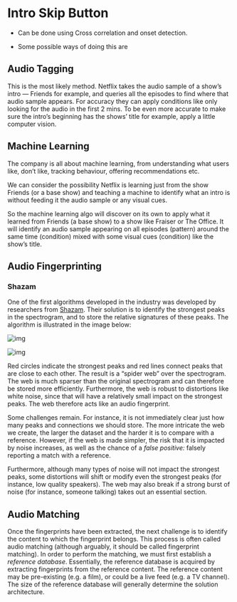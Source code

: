 # Intro Skip Button

- Can be done using Cross correlation and onset detection.

- Some possible ways of doing this are

  

## Audio Tagging

This is the most likely method. Netflix takes the audio sample of a show’s intro — Friends for example, and queries all the episodes to find where that audio sample appears. For accuracy they can apply conditions like only looking for the audio in the first 2 mins. To be even more accurate to make sure the intro’s beginning has the shows’ title for example, apply a little computer vision.



## **Machine Learning**

The company is all about machine learning, from understanding what users like, don’t like, tracking behaviour, offering recommendations etc. 

We can consider the possibility Netflix is learning just from the show Friends (or a base show) and teaching a machine to identify what an intro is without feeding it the audio sample or any visual cues.

So the machine learning algo will discover on its own to apply what it learned from Friends (a base show) to a show like Fraiser or The Office. It will identify an audio sample appearing on all episodes (pattern) around the same time (condition) mixed with some visual cues (condition) like the show’s title.



## Audio Fingerprinting



### Shazam

One of the first algorithms developed in the industry was developed by researchers from [Shazam](https://www.shazam.com/). Their solution is to identify the strongest peaks in the spectrogram, and to store the relative signatures of these peaks. The algorithm is illustrated in the image below:

![img](https://miro.medium.com/max/60/1*KDAXaLmemK_DxoB1Lh0nzw.png?q=20)

![img](https://miro.medium.com/max/9754/1*KDAXaLmemK_DxoB1Lh0nzw.png)

Red circles indicate the strongest peaks and red lines connect peaks that are close to each other. The result is a “spider web” over the spectrogram. The web is much sparser than the original spectrogram and can therefore be stored more efficiently. Furthermore, the web is robust to distortions like white noise, since that will have a relatively small impact on the strongest peaks. The web therefore acts like an audio fingerprint.

Some challenges remain. For instance, it is not immediately clear just how many peaks and connections we should store. The more intricate the web we create, the larger the dataset and the harder it is to compare with a reference. However, if the web is made simpler, the risk that it is impacted by noise increases, as well as the chance of a *false positive:* falsely reporting a match with a reference.

Furthermore, although many types of noise will not impact the strongest peaks, some distortions will shift or modify even the strongest peaks (for instance, low quality speakers). The web may also break if a strong burst of noise (for instance, someone talking) takes out an essential section.



## Audio Matching

Once the fingerprints have been extracted, the next challenge is to identify the content to which the fingerprint belongs. This process is often called audio matching (although arguably, it should be called fingerprint matching). In order to perform the matching, we must first establish a *reference database*. Essentially, the reference database is acquired by extracting fingerprints from the reference content. The reference content may be pre-existing (e.g. a film), or could be a live feed (e.g. a TV channel). The size of the reference database will generally determine the solution architecture.